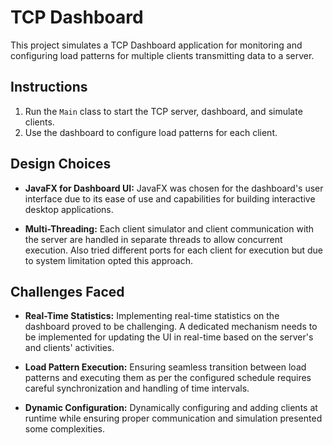 # TCP Dashboard

This project simulates a TCP Dashboard application for monitoring and configuring load patterns for multiple clients transmitting data to a server.

## Instructions

1. Run the `Main` class to start the TCP server, dashboard, and simulate clients.
2. Use the dashboard to configure load patterns for each client.

## Design Choices

- **JavaFX for Dashboard UI:** JavaFX was chosen for the dashboard's user interface due to its ease of use and capabilities for building interactive desktop applications.

- **Multi-Threading:** Each client simulator and client communication with the server are handled in separate threads to allow concurrent execution. Also tried different ports for each client for execution but due to system limitation opted this approach.

## Challenges Faced

- **Real-Time Statistics:** Implementing real-time statistics on the dashboard proved to be challenging. A dedicated mechanism needs to be implemented for updating the UI in real-time based on the server's and clients' activities.

- **Load Pattern Execution:** Ensuring seamless transition between load patterns and executing them as per the configured schedule requires careful synchronization and handling of time intervals.

- **Dynamic Configuration:** Dynamically configuring and adding clients at runtime while ensuring proper communication and simulation presented some complexities.
